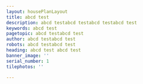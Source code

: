 ```yaml
---
layout: housePlanLayout
title: abcd test
description: abcd testabcd testabcd testabcd test
keywords: abcd test
pagetopic: abcd testabcd test
author: abcd testabcd test
robots: abcd testabcd test
heading: abcd test abcd test
banner_image: ''
serial_number: 1
tilephotos: ''

---
```

